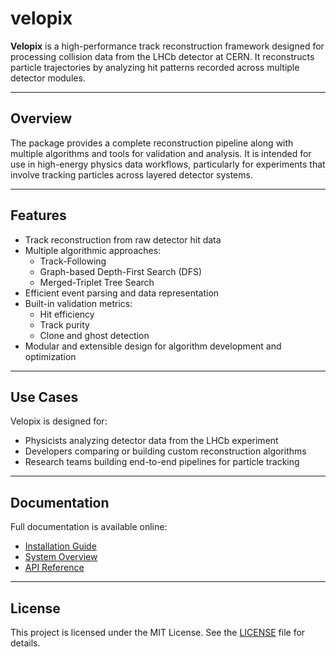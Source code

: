 # velopix

**Velopix** is a high-performance track reconstruction framework designed for processing collision data from the LHCb detector at CERN. It reconstructs particle trajectories by analyzing hit patterns recorded across multiple detector modules.

---

## Overview

The package provides a complete reconstruction pipeline along with multiple algorithms and tools for validation and analysis. It is intended for use in high-energy physics data workflows, particularly for experiments that involve tracking particles across layered detector systems.

---

## Features

- Track reconstruction from raw detector hit data
- Multiple algorithmic approaches:
  - Track-Following
  - Graph-based Depth-First Search (DFS)
  - Merged-Triplet Tree Search
- Efficient event parsing and data representation
- Built-in validation metrics:
  - Hit efficiency
  - Track purity
  - Clone and ghost detection
- Modular and extensible design for algorithm development and optimization

---

## Use Cases

Velopix is designed for:

- Physicists analyzing detector data from the LHCb experiment
- Developers comparing or building custom reconstruction algorithms
- Research teams building end-to-end pipelines for particle tracking

---

## Documentation

Full documentation is available online:

- [Installation Guide](https://github.com/SvenHockers/velopix/blob/main/docs/installation.md)
- [System Overview](https://github.com/SvenHockers/velopix/blob/main/docs/installation.md)
- [API Reference](https://github.com/SvenHockers/velopix/blob/main/docs/api.md)

---

## License

This project is licensed under the MIT License. See the [LICENSE](https://github.com/SvenHockers/velopix/blob/main/LICENSE) file for details.
